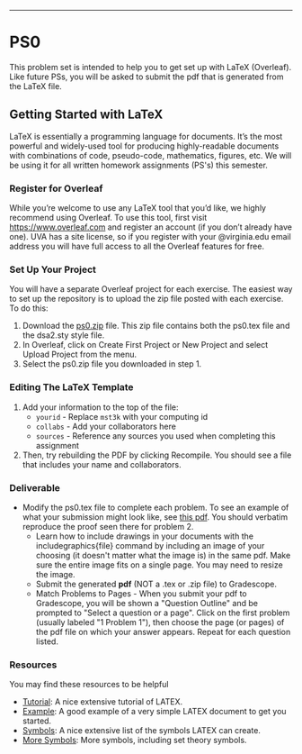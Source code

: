---

# PS0

This problem set is intended to help you to get set up with LaTeX (Overleaf). Like future PSs, you will be asked to submit the pdf that is generated from the LaTeX file.

## Getting Started with LaTeX
LaTeX is essentially a programming language for documents. It’s the most powerful and widely-used tool for producing highly-readable documents with combinations of code, pseudo-code, mathematics, figures, etc. We will be using it for all written homework assignments (PS's) this semester.

### Register for Overleaf
While you’re welcome to use any LaTeX tool that you’d like, we highly recommend using Overleaf. To use this tool, first visit <https://www.overleaf.com> and register an account (if you don’t already have one). UVA has a site license, so if you register with your @virginia.edu email address you will have full access to all the Overleaf features for free.

### Set Up Your Project
You will have a separate Overleaf project for each exercise. The easiest way to set up the repository is to upload the zip file posted with each exercise. To do this:

1. Download the [ps0.zip](ps0.zip) file. This zip file contains both the ps0.tex file and the dsa2.sty style file.
2. In Overleaf, click on Create First Project or New Project and select Upload Project from the menu.
3. Select the ps0.zip file you downloaded in step 1.

### Editing The LaTeX Template
1. Add your information to the top of the file:
    - `yourid` - Replace `mst3k` with your computing id
    - `collabs` - Add your collaborators here
    - `sources` - Reference any sources you used when completing this assignment
2. Then, try rebuilding the PDF by clicking Recompile. You should see a file that includes your name and collaborators.

### Deliverable
- Modify the ps0.tex file to complete each problem. To see an example of what your submission might look like, see [this pdf](ps0-target.pdf). You should verbatim reproduce the proof seen there for problem 2.
    - Learn how to include drawings in your documents with the includegraphics{file} command by including an image of your choosing (it doesn't matter what the image is) in the same pdf. Make sure the entire image fits on a single page. You may need to resize the image.
    - Submit the generated **pdf** (NOT a .tex or .zip file) to Gradescope.
    - Match Problems to Pages - When you submit your pdf to Gradescope, you will be shown a "Question Outline" and be prompted to "Select a question or a page". Click on the first problem (usually labeled "1 Problem 1"), then choose the page (or pages) of the pdf file on which your answer appears. Repeat for each question listed. 

### Resources

You may find these resources to be helpful
- [Tutorial](http://www.maths.tcd.ie/~dwilkins/LaTeXPrimer/): A nice extensive tutorial of LATEX.
- [Example](http://www.cs.technion.ac.il/~yogi/Courses/CS-Scientific-Writing/examples/simple/simple.htm): A good example of a very simple LATEX document to get you started.
- [Symbols](http://omega.albany.edu:8008/Symbols.html): A nice extensive list of the symbols LATEX can create.
- [More Symbols](http://www.cs.put.poznan.pl/ksiek/latexmath.html#set-theory): More symbols, including set theory symbols.
